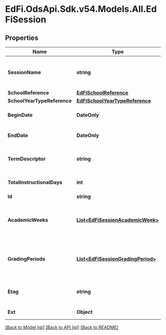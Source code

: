 # EdFi.OdsApi.Sdk.v54.Models.All.EdFiSession

## Properties

Name | Type | Description | Notes
------------ | ------------- | ------------- | -------------
**SessionName** | **string** | The identifier for the calendar for the academic session (e.g., 2010/11, 2011 Summer). | 
**SchoolReference** | [**EdFiSchoolReference**](EdFiSchoolReference.md) |  | 
**SchoolYearTypeReference** | [**EdFiSchoolYearTypeReference**](EdFiSchoolYearTypeReference.md) |  | 
**BeginDate** | **DateOnly** | Month, day, and year of the first day of the Session. | 
**EndDate** | **DateOnly** | Month, day and year of the last day of the Session. | 
**TermDescriptor** | **string** | An descriptor value indicating the term (e.g. &#39;Semester&#39;, &#39;Quarter&#39;, etc.). | 
**TotalInstructionalDays** | **int** | The total number of instructional days in the school calendar. | 
**Id** | **string** |  | [optional] 
**AcademicWeeks** | [**List&lt;EdFiSessionAcademicWeek&gt;**](EdFiSessionAcademicWeek.md) | An unordered collection of sessionAcademicWeeks. The academic weeks associated with the school year. | [optional] 
**GradingPeriods** | [**List&lt;EdFiSessionGradingPeriod&gt;**](EdFiSessionGradingPeriod.md) | An unordered collection of sessionGradingPeriods. Grading periods associated with the session. | [optional] 
**Etag** | **string** | A unique system-generated value that identifies the version of the resource. | [optional] 
**Ext** | **Object** | Extensions to the Session entity. | [optional] 

[[Back to Model list]](../../README.md#documentation-for-models) [[Back to API list]](../../README.md#documentation-for-api-endpoints) [[Back to README]](../../README.md)

